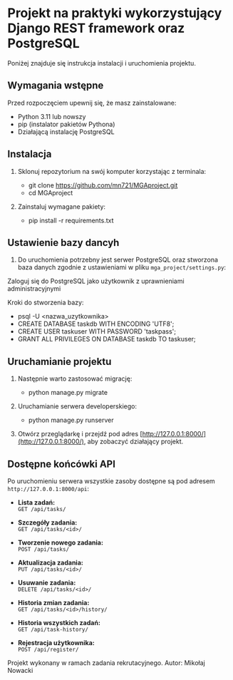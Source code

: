 # Projekt na praktyki wykorzystujący Django REST framework oraz PostgreSQL

Poniżej znajduje się instrukcja instalacji i uruchomienia projektu.

## Wymagania wstępne

Przed rozpoczęciem upewnij się, że masz zainstalowane:

- Python 3.11 lub nowszy
- pip (instalator pakietów Pythona)
- Działającą instalację PostgreSQL

## Instalacja

1. Sklonuj repozytorium na swój komputer korzystając z terminala:

   - git clone https://github.com/mn721/MGAproject.git
   - cd MGAproject

2. Zainstaluj wymagane pakiety:

   - pip install -r requirements.txt


## Ustawienie bazy dancyh

1. Do uruchomienia potrzebny jest serwer PostgreSQL oraz stworzona baza danych zgodnie z ustawieniami w pliku `mga_project/settings.py`:

Zaloguj się do PostgreSQL jako użytkownik z uprawnieniami administracyjnymi

Kroki do stworzenia bazy:
   - psql -U <nazwa_uzytkownika>
   - CREATE DATABASE taskdb WITH ENCODING 'UTF8';
   - CREATE USER taskuser WITH PASSWORD 'taskpass';
   - GRANT ALL PRIVILEGES ON DATABASE taskdb TO taskuser;

## Uruchamianie projektu

1. Następnie warto zastosować migrację:

   - python manage.py migrate

2. Uruchamianie serwera developerskiego:

   - python manage.py runserver

3. Otwórz przeglądarkę i przejdź pod adres [http://127.0.0.1:8000/](http://127.0.0.1:8000/), aby zobaczyć działający projekt.

## Dostępne końcówki API

Po uruchomieniu serwera wszystkie zasoby dostępne są pod adresem `http://127.0.0.1:8000/api`:

- **Lista zadań:**  
  `GET /api/tasks/`

- **Szczegóły zadania:**  
  `GET /api/tasks/<id>/`

- **Tworzenie nowego zadania:**  
  `POST /api/tasks/`

- **Aktualizacja zadania:**  
  `PUT /api/tasks/<id>/`

- **Usuwanie zadania:**  
  `DELETE /api/tasks/<id>/`

- **Historia zmian zadania:**  
  `GET /api/tasks/<id>/history/`

- **Historia wszystkich zadań:**  
  `GET /api/task-history/`

- **Rejestracja użytkownika:**  
  `POST /api/register/`  

Projekt wykonany w ramach zadania rekrutacyjnego.
Autor: Mikołaj Nowacki
